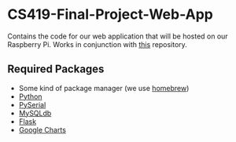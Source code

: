 # CS419-Final-Project-Web-App
Contains the code for our web application that will be hosted on our Raspberry Pi. Works in conjunction with [this](https://github.com/JWTappert/CS419-Final-Project-Arduino) repository. 

## Required Packages
- Some kind of package manager (we use [homebrew](http://brew.sh/))
- [Python](https://www.python.org/)
- [PySerial](https://github.com/pyserial)
- [MySQLdb](http://mysql-python.sourceforge.net/MySQLdb.html)
- [Flask](http://flask.pocoo.org/)
- [Google Charts](https://developers.google.com/chart/)